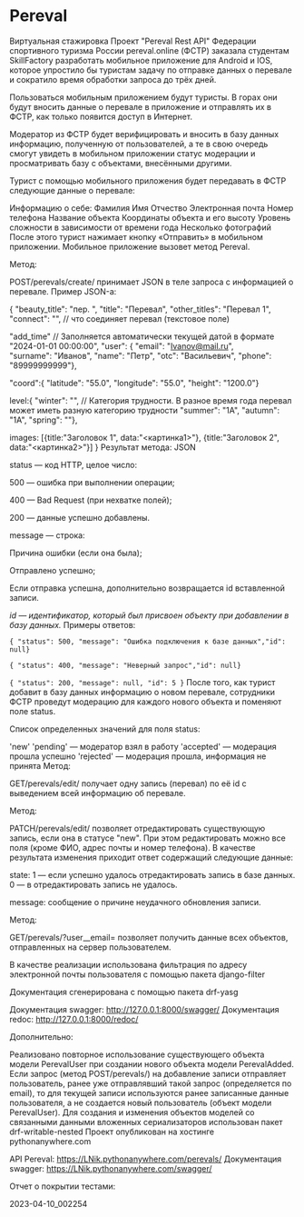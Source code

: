 # Pereval
Виртуальная стажировка
Проект "Pereval Rest API"
Федерации спортивного туризма России pereval.online (ФСТР) заказала студентам SkillFactory разработать мобильное приложение для Android и IOS, которое упростило бы туристам задачу по отправке данных о перевале и сократило время обработки запроса до трёх дней.

Пользоваться мобильным приложением будут туристы. В горах они будут вносить данные о перевале в приложение и отправлять их в ФСТР, как только появится доступ в Интернет.

Модератор из ФСТР будет верифицировать и вносить в базу данных информацию, полученную от пользователей, а те в свою очередь смогут увидеть в мобильном приложении статус модерации и просматривать базу с объектами, внесёнными другими.

Турист с помощью мобильного приложения будет передавать в ФСТР следующие данные о перевале:

Информацию о себе:
Фамилия
Имя
Отчество
Электронная почта
Номер телефона
Название объекта
Координаты объекта и его высоту
Уровень сложности в зависимости от времени года
Несколько фотографий
После этого турист нажимает кнопку «Отправить» в мобильном приложении. Мобильное приложение вызовет метод Pereval.

Метод:

POST/perevals/create/
принимает JSON в теле запроса с информацией о перевале. Пример JSON-а:

{
  "beauty_title": "пер. ",
  "title": "Перевал",
  "other_titles": "Перевал 1",
  "connect": "", // что соединяет перевал (текстовое поле)
 
  "add_time" // Заполняется автоматически текущей датой в формате "2024-01-01 00:00:00",
  "user": {
        "email": "Ivanov@mail.ru", 		
        "surname": "Иванов",
        "name": "Петр",
        "otc": "Васильевич",
        "phone": "89999999999"}, 
 
   "coord":{
        "latitude": "55.0",
        "longitude": "55.0",
        "height": "1200.0"}
 
  level:{
        "winter": "", // Категория трудности. В разное время года перевал может иметь разную категорию трудности
        "summer": "1А",
        "autumn": "1А",
        "spring": ""},
 
   images: [{title:"Заголовок 1", data:"<картинка1>"}, {title:"Заголовок 2", data:"<картинка2>"}]
}
Результат метода: JSON

status — код HTTP, целое число:

500 — ошибка при выполнении операции;

400 — Bad Request (при нехватке полей);

200 — данные успешно добавлены.

message — строка:

Причина ошибки (если она была);

Отправлено успешно;

Если отправка успешна, дополнительно возвращается id вставленной записи.

 *id — идентификатор, который был присвоен объекту при добавлении в базу данных.*
Примеры oтветов:

`{ "status": 500, "message": "Ошибка подключения к базе данных","id": null}`

`{ "status": 400, "message": "Неверный запрос","id": null}`

`{ "status": 200, "message": null, "id": 5 }`
После того, как турист добавит в базу данных информацию о новом перевале, сотрудники ФСТР проведут модерацию для каждого нового объекта и поменяют поле status.

Список определенных значений для поля status:

'new'
'pending' — модератор взял в работу
'accepted' — модерация прошла успешно
'rejected' — модерация прошла, информация не принята
Метод:

GET/perevals/edit/<id>
получает одну запись (перевал) по её id с выведением всей информацию об перевале.

Метод:

PATCH/perevals/edit/<id>
позволяет отредактировать существующую запись, если она в статусе "new". При этом редактировать можно все поля (кроме ФИО, адрес почты и номер телефона). В качестве результата изменения приходит ответ содержащий следующие данные:

state: 1 — если успешно удалось отредактировать запись в базе данных. 0 — в отредактировать запись не удалось.

message: сообщение о причине неудачного обновления записи.

Метод:

GET/perevals/?user__email=<email>
позволяет получить данные всех объектов, отправленных на сервер пользователем.

В качестве реализации использована фильтрация по адресу электронной почты пользователя с помощью пакета django-filter

Документация сгенерирована с помощью пакета drf-yasg

Документация swagger: http://127.0.0.1:8000/swagger/
Документация redoc: http://127.0.0.1:8000/redoc/

Дополнительно:

Реализовано повторное использование существующего объекта модели PerevalUser при создании нового объекта модели PerevalAdded. Если запрос (метод POST/perevals/) на добавление записи отправляет пользователь, ранее уже отправлявший такой запрос (определяется по email), то для текущей записи используются ранее записанные данные пользователя, а не создается новый пользователь (объект модели PerevalUser).
Для создания и изменения объектов моделей со связанными данными вложенных сериализаторов использован пакет drf-writable-nested
Проект опубликован на хостинге pythonanywhere.com

API Pereval: https://LNik.pythonanywhere.com/perevals/
Документация swagger: https://LNik.pythonanywhere.com/swagger/

Отчет о покрытии тестами:

2023-04-10_002254

